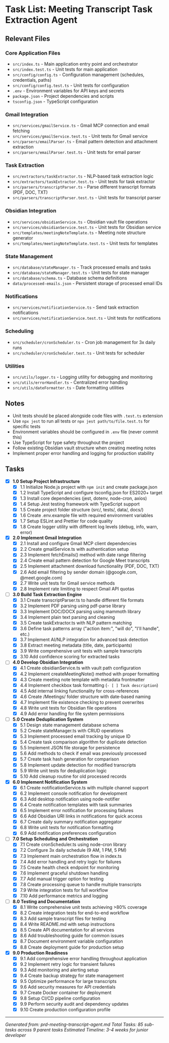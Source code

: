 # Task List: Meeting Transcript Task Extraction Agent

## Relevant Files

### Core Application Files
- `src/index.ts` - Main application entry point and orchestrator
- `src/index.test.ts` - Unit tests for main application
- `src/config/config.ts` - Configuration management (schedules, credentials, paths)
- `src/config/config.test.ts` - Unit tests for configuration
- `.env` - Environment variables for API keys and secrets
- `package.json` - Project dependencies and scripts
- `tsconfig.json` - TypeScript configuration

### Gmail Integration
- `src/services/gmailService.ts` - Gmail MCP connection and email fetching
- `src/services/gmailService.test.ts` - Unit tests for Gmail service
- `src/parsers/emailParser.ts` - Email pattern detection and attachment extraction
- `src/parsers/emailParser.test.ts` - Unit tests for email parser

### Task Extraction
- `src/extractors/taskExtractor.ts` - NLP-based task extraction logic
- `src/extractors/taskExtractor.test.ts` - Unit tests for task extractor
- `src/parsers/transcriptParser.ts` - Parse different transcript formats (PDF, DOC, TXT)
- `src/parsers/transcriptParser.test.ts` - Unit tests for transcript parser

### Obsidian Integration
- `src/services/obsidianService.ts` - Obsidian vault file operations
- `src/services/obsidianService.test.ts` - Unit tests for Obsidian service
- `src/templates/meetingNoteTemplate.ts` - Meeting note structure generator
- `src/templates/meetingNoteTemplate.test.ts` - Unit tests for templates

### State Management
- `src/database/stateManager.ts` - Track processed emails and tasks
- `src/database/stateManager.test.ts` - Unit tests for state manager
- `src/database/schema.ts` - Database schema definitions
- `data/processed-emails.json` - Persistent storage of processed email IDs

### Notifications
- `src/services/notificationService.ts` - Send task extraction notifications
- `src/services/notificationService.test.ts` - Unit tests for notifications

### Scheduling
- `src/scheduler/cronScheduler.ts` - Cron job management for 3x daily runs
- `src/scheduler/cronScheduler.test.ts` - Unit tests for scheduler

### Utilities
- `src/utils/logger.ts` - Logging utility for debugging and monitoring
- `src/utils/errorHandler.ts` - Centralized error handling
- `src/utils/dateFormatter.ts` - Date formatting utilities

## Notes

- Unit tests should be placed alongside code files with `.test.ts` extension
- Use `npx jest` to run all tests or `npx jest path/to/file.test.ts` for specific tests
- Environment variables should be configured in `.env` file (never commit this)
- Use TypeScript for type safety throughout the project
- Follow existing Obsidian vault structure when creating meeting notes
- Implement proper error handling and logging for production stability

## Tasks

- [x] **1.0 Setup Project Infrastructure**
  - [x] 1.1 Initialize Node.js project with `npm init` and create package.json
  - [x] 1.2 Install TypeScript and configure tsconfig.json for ES2020+ target
  - [x] 1.3 Install core dependencies (jest, dotenv, node-cron, axios)
  - [x] 1.4 Setup Jest testing framework with TypeScript support
  - [x] 1.5 Create project folder structure (src/, tests/, data/, docs/)
  - [x] 1.6 Create .env.example file with required environment variables
  - [x] 1.7 Setup ESLint and Prettier for code quality
  - [x] 1.8 Create logger utility with different log levels (debug, info, warn, error)

- [x] **2.0 Implement Gmail Integration**
  - [x] 2.1 Install and configure Gmail MCP client dependencies
  - [x] 2.2 Create gmailService.ts with authentication setup
  - [x] 2.3 Implement fetchEmails() method with date range filtering
  - [x] 2.4 Create email pattern detection for Google Meet transcripts
  - [x] 2.5 Implement attachment download functionality (PDF, DOC, TXT)
  - [x] 2.6 Add email filtering by sender domain (@google.com, @meet.google.com)
  - [x] 2.7 Write unit tests for Gmail service methods
  - [x] 2.8 Implement rate limiting to respect Gmail API quotas

- [ ] **3.0 Build Task Extraction Engine**
  - [x] 3.1 Create transcriptParser.ts to handle different file formats
  - [x] 3.2 Implement PDF parsing using pdf-parse library
  - [x] 3.3 Implement DOC/DOCX parsing using mammoth library
  - [x] 3.4 Implement plain text parsing and cleaning
  - [x] 3.5 Create taskExtractor.ts with NLP pattern matching
  - [x] 3.6 Define task patterns array ("action item:", "will do", "I'll handle", etc.)
  - [x] 3.7 Implement AI/NLP integration for advanced task detection
  - [x] 3.8 Extract meeting metadata (title, date, participants)
  - [x] 3.9 Write comprehensive unit tests with sample transcripts
  - [x] 3.10 Add confidence scoring for extracted tasks

- [ ] **4.0 Develop Obsidian Integration**
  - [x] 4.1 Create obsidianService.ts with vault path configuration
  - [x] 4.2 Implement createMeetingNote() method with proper formatting
  - [x] 4.3 Create meeting note template with metadata frontmatter
  - [x] 4.4 Implement checkbox task formatting (`- [ ] Task description`)
  - [x] 4.5 Add internal linking functionality for cross-references
  - [x] 4.6 Create /Meetings/ folder structure with date-based naming
  - [x] 4.7 Implement file existence checking to prevent overwrites
  - [x] 4.8 Write unit tests for Obsidian file operations
  - [x] 4.9 Add error handling for file system permissions

- [ ] **5.0 Create Deduplication System**
  - [x] 5.1 Design state management database schema
  - [x] 5.2 Create stateManager.ts with CRUD operations
  - [x] 5.3 Implement processed email tracking by unique ID
  - [x] 5.4 Create task comparison algorithm for duplicate detection
  - [x] 5.5 Implement JSON file storage for persistence
  - [x] 5.6 Add methods to check if email was previously processed
  - [x] 5.7 Create task hash generation for comparison
  - [x] 5.8 Implement update detection for modified transcripts
  - [x] 5.9 Write unit tests for deduplication logic
  - [x] 5.10 Add cleanup routine for old processed records

- [x] **6.0 Implement Notification System**
  - [x] 6.1 Create notificationService.ts with multiple channel support
  - [x] 6.2 Implement console notification for development
  - [x] 6.3 Add desktop notification using node-notifier
  - [x] 6.4 Create notification templates with task summaries
  - [x] 6.5 Implement error notification for processing failures
  - [x] 6.6 Add Obsidian URI links in notifications for quick access
  - [x] 6.7 Create daily summary notification aggregator
  - [x] 6.8 Write unit tests for notification formatting
  - [x] 6.9 Add notification preferences configuration

- [ ] **7.0 Setup Scheduling and Orchestration**
  - [x] 7.1 Create cronScheduler.ts using node-cron library
  - [x] 7.2 Configure 3x daily schedule (9 AM, 1 PM, 5 PM)
  - [x] 7.3 Implement main orchestration flow in index.ts
  - [x] 7.4 Add error handling and retry logic for failures
  - [x] 7.5 Create health check endpoint for monitoring
  - [x] 7.6 Implement graceful shutdown handling
  - [x] 7.7 Add manual trigger option for testing
  - [x] 7.8 Create processing queue to handle multiple transcripts
  - [x] 7.9 Write integration tests for full workflow
  - [x] 7.10 Add performance metrics and logging

- [ ] **8.0 Testing and Documentation**
  - [x] 8.1 Write comprehensive unit tests achieving >80% coverage
  - [x] 8.2 Create integration tests for end-to-end workflow
  - [x] 8.3 Add sample transcript files for testing
  - [x] 8.4 Write README.md with setup instructions
  - [x] 8.5 Create API documentation for all services
  - [x] 8.6 Add troubleshooting guide for common issues
  - [x] 8.7 Document environment variable configuration
  - [x] 8.8 Create deployment guide for production setup

- [x] **9.0 Production Readiness**
  - [x] 9.1 Add comprehensive error handling throughout application
  - [x] 9.2 Implement retry logic for transient failures
  - [x] 9.3 Add monitoring and alerting setup
  - [x] 9.4 Create backup strategy for state management
  - [x] 9.5 Optimize performance for large transcripts
  - [x] 9.6 Add security measures for API credentials
  - [x] 9.7 Create Docker container for deployment
  - [x] 9.8 Setup CI/CD pipeline configuration
  - [x] 9.9 Perform security audit and dependency updates
  - [x] 9.10 Create production configuration profile

---

*Generated from: prd-meeting-transcript-agent.md*
*Total Tasks: 85 sub-tasks across 9 parent tasks*
*Estimated Timeline: 3-4 weeks for junior developer*